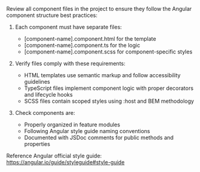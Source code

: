 Review all component files in the project to ensure they follow the Angular component structure best practices:

1. Each component must have separate files:
   - [component-name].component.html for the template
   - [component-name].component.ts for the logic
   - [component-name].component.scss for component-specific styles

2. Verify files comply with these requirements:
   - HTML templates use semantic markup and follow accessibility guidelines
   - TypeScript files implement component logic with proper decorators and lifecycle hooks
   - SCSS files contain scoped styles using :host and BEM methodology

3. Check components are:
   - Properly organized in feature modules
   - Following Angular style guide naming conventions
   - Documented with JSDoc comments for public methods and properties

Reference Angular official style guide: https://angular.io/guide/styleguide#style-guide
